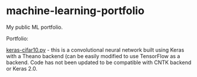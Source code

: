 # machine-learning-portfolio
My public ML portfolio.

Portfolio:

[keras-cifar10.py](keras-cifar10.py) - this is a convolutional neural network built using Keras with a Theano backend (can be easily modified to use TensorFlow as a backend. Code has not been updated to be compatible with CNTK backend or Keras 2.0. 
